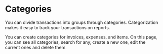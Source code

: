 Categories
=========

You can divide transactions into groups through categories. Categorization makes it easy to track your transactions on reports. 

You can create categories for invoices, expenses, and items. On this page, you can see all categories, search for any, create a new one, edit the current ones and delete them.